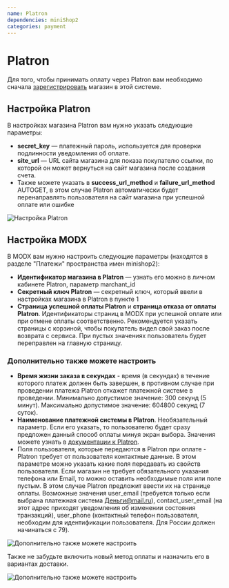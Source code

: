 ```yaml
---
name: Platron
dependencies: miniShop2
categories: payment
---
```


# Platron

Для того, чтобы принимать оплату через Platron вам необходимо сначала [зарегистрировать](https://www.platron.ru/join.php) магазин в этой системе.

## Настройка Platron

В настройках магазина Platron вам нужно указать следующие параметры:

- **secret_key** — платежный пароль, используется для проверки подлинности уведомления об оплате.
- **site_url** — URL сайта магазина для показа покупателю ссылки, по которой он может вернуться на сайт магазина после создания счета.
- Также можете указать в **success_url_method** и **failure_url_method** AUTOGET, в этом случае Platron автоматически будет перенаправлять пользователя на сайт магазина при успешной оплате или ошибке

![Настройка Platron](https://file.modx.pro/files/7/1/7/71711801cfdc221a42bdb30420efc00c.png)

## Настройка MODX

В MODX вам нужно настроить следующие параметры (находятся в разделе "Платежи" пространства имен minishop2):

- **Идентификатор магазина в Platron** — узнать его можно в личном кабинете Platron, параметр marchant_id
- **Секретный ключ Platron** — секретный ключ, который ввели в настройках магазина в Platron в пункте 1
- **Страница успешной оплаты Platron** и **страница отказа от оплаты Platron**. Идентификаторы страниц в MODX при успешной оплате или при отмене оплаты соответственно. Рекомендуется указать страницы с корзиной, чтобы покупатель видел свой заказ после возврата с сервиса. При пустых значениях пользователь будет переправлен на главную страницу.

### Дополнительно также можете настроить

- **Время жизни заказа в секундах** - время (в секундах) в течение которого платеж должен быть завершен, в противном случае при проведении платежа Platron откажет платежной системе в проведении. Минимально допустимое значение: 300 секунд (5 минут). Максимально допустимое значение: 604800 секунд (7 суток).
- **Наименование платежной системы в Platron**. Необязательный параметр. Если его указать, то пользователю будет сразу предложен данный способ оплаты минуя экран выбора. Значения можете узнать в [документации к Platron](https://www.platron.ru/PlatronAPI.pdf).
- Поля пользователя, которые передаются в Platron при оплате - Platron требует от пользователя контактные данные. В этом параметре можно указать какие поля передавать из свойств пользователя. Если магазин не требует обязательного указания телефона или Email, то можно оставить необходимые поля или поле пустым. В этом случае Platron предложит ввести их на странице оплаты. Возможные значения user_email (требуется только если выбрана платежная система Деньги@mail.ru), contact_user_email (на этот адрес приходят уведомления об изменении состояния транзакций), user_phone (контактный телефон пользователя, необходим для идентификации пользователя. Для России должен начинаться с 79).

![Дополнительно также можете настроить](https://file.modx.pro/files/3/1/a/31a602fe1a8c96ce786dba8fb69d55ca.png)

Также не забудьте включить новый метод оплаты и назначить его в вариантах доставки.

![Дополнительно также можете настроить](https://file.modx.pro/files/b/c/2/bc2e13f247f84a5a2f9944d91f72f66b.png)
